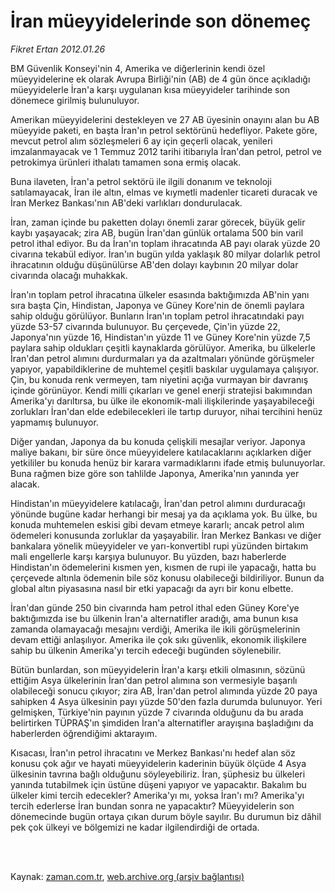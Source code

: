 # İran müeyyidelerinde  son dönemeç

*Fikret Ertan 2012.01.26*

<td class="columnist-detail">
<p>BM Güvenlik Konseyi'nin 4, Amerika ve diğerlerinin kendi özel müeyyidelerine ek olarak Avrupa Birliği'nin (AB) de 4 gün önce açıkladığı müeyyidelerle İran'a karşı uygulanan kısa müeyyideler tarihinde son dönemece girilmiş bulunuluyor.</p>
<p>
<div id="haberMetinDiv">
<p>Amerikan müeyyidelerini destekleyen ve 27 AB üyesinin onayını alan bu AB müeyyide paketi, en başta İran'ın petrol sektörünü hedefliyor. Pakete göre, mevcut petrol alım sözleşmeleri 6 ay için geçerli olacak, yenileri imzalanmayacak ve 1 Temmuz 2012 tarihi itibarıyla İran'dan petrol, petrol ve petrokimya ürünleri ithalatı tamamen sona ermiş olacak.
<p>Buna ilaveten, İran'a petrol sektörü ile ilgili donanım ve teknoloji satılamayacak, İran ile altın, elmas ve kıymetli madenler ticareti duracak ve İran Merkez Bankası'nın AB'deki varlıkları dondurulacak.
<p>İran, zaman içinde bu paketten dolayı önemli zarar görecek, büyük gelir kaybı yaşayacak; zira AB, bugün İran'dan günlük ortalama 500 bin varil petrol ithal ediyor. Bu da İran'ın toplam ihracatında AB payı olarak yüzde 20 civarına tekabül ediyor. İran'ın bugün yılda yaklaşık 80 milyar dolarlık petrol ihracatının olduğu düşünülürse AB'den dolayı kaybının 20 milyar dolar civarında olacağı muhakkak.
<p>İran'ın toplam petrol ihracatına ülkeler esasında baktığımızda AB'nin yanı sıra başta Çin, Hindistan, Japonya ve Güney Kore'nin de önemli paylara sahip olduğu görülüyor. Bunların İran'ın toplam petrol ihracatındaki payı yüzde 53-57 civarında bulunuyor. Bu çerçevede, Çin'in yüzde 22, Japonya'nın yüzde 16, Hindistan'ın yüzde 11 ve Güney Kore'nin yüzde 7,5 paylara sahip oldukları çeşitli kaynaklarda görülüyor. Amerika, bu ülkelerle İran'dan petrol alımını durdurmaları ya da azaltmaları yönünde görüşmeler yapıyor, yapabildiklerine de muhtemel çeşitli baskılar uygulamaya çalışıyor. Çin, bu konuda renk vermeyen, tam niyetini açığa vurmayan bir davranış içinde görünüyor. Kendi milli çıkarları ve genel enerji stratejisi bakımından Amerika'yı darıltırsa, bu ülke ile ekonomik-mali ilişkilerinde yaşayabileceği zorlukları İran'dan elde edebilecekleri ile tartıp duruyor, nihai tercihini henüz yapmamış bulunuyor.
<p>Diğer yandan, Japonya da bu konuda çelişkili mesajlar veriyor. Japonya maliye bakanı, bir süre önce müeyyidelere katılacaklarını açıklarken diğer yetkililer bu konuda henüz bir karara varmadıklarını ifade etmiş bulunuyorlar. Buna rağmen bize göre son tahlilde Japonya, Amerika'nın yanında yer alacak.
<p>Hindistan'ın müeyyidelere katılacağı, İran'dan petrol alımını durduracağı yönünde bugüne kadar herhangi bir mesaj ya da açıklama yok. Bu ülke, bu konuda muhtemelen eskisi gibi devam etmeye kararlı; ancak petrol alım ödemeleri konusunda zorluklar da yaşayabilir. İran Merkez Bankası ve diğer bankalara yönelik müeyyideler ve yarı-konvertibl rupi yüzünden birtakım mali engellerle karşı karşıya bulunuyor. Bu yüzden, bazı haberlerde Hindistan'ın ödemelerini kısmen yen, kısmen de rupi ile yapacağı, hatta bu çerçevede altınla ödemenin bile söz konusu olabileceği bildiriliyor. Bunun da global altın piyasasına nasıl bir etki yapacağı da ayrı bir konu elbette.
<p>İran'dan günde 250 bin civarında ham petrol ithal eden Güney Kore'ye baktığımızda ise bu ülkenin İran'a alternatifler aradığı, ama bunun kısa zamanda olamayacağı mesajını verdiği, Amerika ile ikili görüşmelerinin devam ettiği anlaşılıyor. Amerika ile çok sıkı güvenlik, ekonomik ilişkilere sahip bu ülkenin Amerika'yı tercih edeceği bugünden söylenebilir.
<p>Bütün bunlardan, son müeyyidelerin İran'a karşı etkili olmasının, sözünü ettiğim Asya ülkelerinin İran'dan petrol alımına son vermesiyle başarılı olabileceği sonucu çıkıyor; zira AB, İran'dan petrol alımında yüzde 20 paya sahipken 4 Asya ülkesinin payı yüzde 50'den fazla durumda bulunuyor. Yeri gelmişken, Türkiye'nin payının yüzde 7 civarında olduğunu da bu arada belirtirken TÜPRAŞ'ın şimdiden İran'a alternatifler arayışına başladığını da haberlerden öğrendiğimi aktarayım.
<p>Kısacası, İran'ın petrol ihracatını ve Merkez Bankası'nı hedef alan söz konusu çok ağır ve hayati müeyyidelerin kaderinin büyük ölçüde 4 Asya ülkesinin tavrına bağlı olduğunu söyleyebiliriz. İran, şüphesiz bu ülkeleri yanında tutabilmek için üstüne düşeni yapıyor ve yapacaktır. Bakalım bu ülkeler kimi tercih edecekler? Amerika'yı mı, yoksa İran'ı mı? Amerika'yı tercih ederlerse İran bundan sonra ne yapacaktır? Müeyyidelerin son dönemecinde bugün ortaya çıkan durum böyle sayılır. Bu durumun biz dâhil pek çok ülkeyi ve bölgemizi ne kadar ilgilendirdiği de ortada. </p></p></p></p></p></p></p></p></p></div>
</p>


<p><br>
		 </br></p></td>

Kaynak: [zaman.com.tr](http://zaman.com.tr/yazar.do?yazino=1235472), [web.archive.org (arşiv bağlantısı)](http://web.archive.org/web/20120212081210/http://www.zaman.com.tr:80/yazar.do?yazino=1235472)
